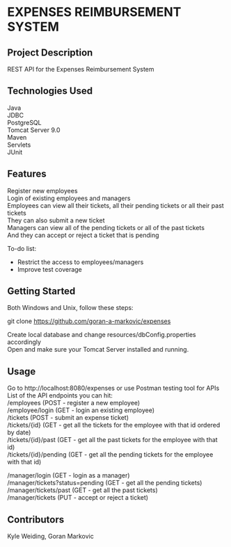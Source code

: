 # EXPENSES REIMBURSEMENT SYSTEM

## Project Description

REST API for the Expenses Reimbursement System

## Technologies Used

Java\
JDBC\
PostgreSQL\
Tomcat Server 9.0\
Maven\
Servlets\
JUnit

## Features

Register new employees\
Login of existing employees and managers\
Employees can view all their tickets, all their pending tickets or all their past tickets\
They can also submit a new ticket\
Managers can view all of the pending tickets or all of the past tickets\
And they can accept or reject a ticket that is pending

To-do list:
* Restrict the access to employees/managers
* Improve test coverage

## Getting Started

Both Windows and Unix, follow these steps:

git clone https://github.com/goran-a-markovic/expenses

Create local database and change resources/dbConfig.properties accordingly\
Open and make sure your Tomcat Server installed and running.


## Usage

Go to http://localhost:8080/expenses or use Postman testing tool for APIs\
List of the API endpoints you can hit:\
/employees (POST - register a new employee)\
/employee/login (GET - login an existing employee)\
/tickets (POST - submit an expense ticket)\
/tickets/{id} (GET - get all the tickets for the employee with that id ordered by date)\
/tickets/{id}/past (GET - get all the past tickets for the employee with that id)\
/tickets/{id}/pending (GET - get all the pending tickets for the employee with that id)

/manager/login (GET - login as a manager)\
/manager/tickets?status=pending (GET - get all the pending tickets)\
/manager/tickets/past (GET - get all the past tickets)\
/manager/tickets (PUT - accept or reject a ticket)

## Contributors

Kyle Weiding, Goran Markovic
